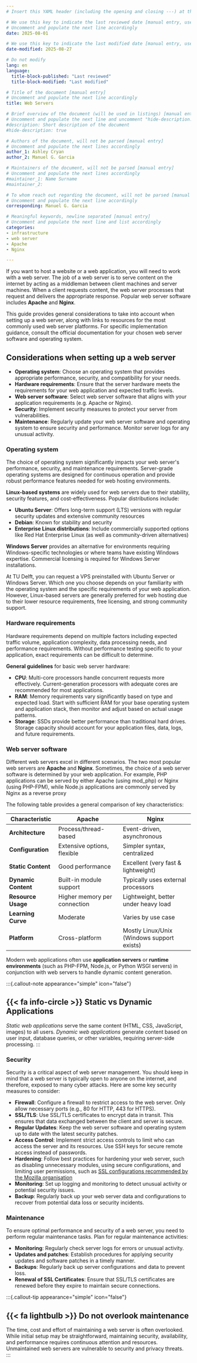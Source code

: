 ```yaml
---
# Insert this YAML header (including the opening and closing ---) at the beginning of the document and fill it out accordingly

# We use this key to indicate the last reviewed date [manual entry, use YYYY-MM-DD]
# Uncomment and populate the next line accordingly
date: 2025-08-01

# We use this key to indicate the last modified date [manual entry, use YYYY-MM-DD]
date-modified: 2025-08-27

# Do not modify
lang: en
language: 
  title-block-published: "Last reviewed"
  title-block-modified: "Last modified"

# Title of the document [manual entry]
# Uncomment and populate the next line accordingly
title: Web Servers

# Brief overview of the document (will be used in listings) [manual entry]
# Uncomment and populate the next line and uncomment "hide-description: true".
#description: Short description of the document
#hide-description: true

# Authors of the document, will not be parsed [manual entry]
# Uncomment and populate the next lines accordingly
author_1: Ashley Cryan
author_2: Manuel G. Garcia

# Maintainers of the document, will not be parsed [manual entry]
# Uncomment and populate the next lines accordingly
#maintainer_1: Name Surname
#maintainer_2:

# To whom reach out regarding the document, will not be parsed [manual entry]
# Uncomment and populate the next line accordingly
corresponding: Manuel G. Garcia

# Meaningful keywords, newline separated [manual entry]
# Uncomment and populate the next line and list accordingly
categories: 
- infrastructure
- web server 
- Apache
- Nginx

---
```


If you want to host a website or a web application, you will need to work with a web server. The job of a web server is to serve content on the internet by acting as a middleman between client machines and server machines. When a client requests content, the web server processes that request and delivers the appropriate response. Popular web server software includes **Apache** and **Nginx**.

This guide provides general considerations to take into account when setting up a web server, along with links to resources for the most commonly used web server platforms. For specific implementation guidance, consult the official documentation for your chosen web server software and operating system.

## Considerations when setting up a web server

* **Operating system**: Choose an operating system that provides appropriate performance, security, and compatibility for your needs.
* **Hardware requirements**: Ensure that the server hardware meets the requirements for your web application and expected traffic levels.
* **Web server software**: Select web server software that aligns with your application requirements (e.g. Apache or Nginx).
* **Security**: Implement security measures to protect your server from vulnerabilities.
* **Maintenance**: Regularly update your web server software and operating system to ensure security and performance. Monitor server logs for any unusual activity.

### Operating system

The choice of operating system significantly impacts your web server's performance, security, and maintenance requirements. Server-grade operating systems are designed for continuous operation and provide robust performance features needed for web hosting environments.

**Linux-based systems** are widely used for web servers due to their stability, security features, and cost-effectiveness. Popular distributions include:

* **Ubuntu Server**: Offers long-term support (LTS) versions with regular security updates and extensive community resources
* **Debian**: Known for stability and security
* **Enterprise Linux distributions**: Include commercially supported options like Red Hat Enterprise Linux (as well as community-driven alternatives)

**Windows Server** provides an alternative for environments requiring Windows-specific technologies or where teams have existing Windows expertise. Commercial licensing is required for Windows Server installations.

At TU Delft, you can request a VPS preinstalled with Ubuntu Server or Windows Server. Which one you choose depends on your familiarity with the operating system and the specific requirements of your web application. However, Linux-based servers are generally preferred for web hosting due to their lower resource requirements, free licensing, and strong community support.

### Hardware requirements

Hardware requirements depend on multiple factors including expected traffic volume, application complexity, data processing needs, and performance requirements. Without performance testing specific to your application, exact requirements can be difficult to determine.

**General guidelines** for basic web server hardware:

- **CPU**: Multi-core processors handle concurrent requests more effectively. Current-generation processors with adequate cores are recommended for most applications.
- **RAM**: Memory requirements vary significantly based on type and expected load. Start with sufficient RAM for your base operating system and application stack, then monitor and adjust based on actual usage patterns.
- **Storage**: SSDs provide better performance than traditional hard drives. Storage capacity should account for your application files, data, logs, and future requirements.

### Web server software

Different web servers excel in different scenarios. The two most popular web servers are **Apache** and **Nginx**. Sometimes, the choice of a web server software is determined by your web application. For example, PHP applications can be served by either Apache (using mod_php) or Nginx (using PHP-FPM), while Node.js applications are commonly served by Nginx as a reverse proxy

The following table provides a general comparison of key characteristics:

| Characteristic | Apache | Nginx |
|----------------|--------|-------|
| **Architecture** | Process/thread-based | Event-driven, asynchronous |
| **Configuration** | Extensive options, flexible | Simpler syntax, centralized |
| **Static Content** | Good performance | Excellent (very fast & lightweight) |
| **Dynamic Content** | Built-in module support | Typically uses external processors |
| **Resource Usage** | Higher memory per connection | Lightweight, better under heavy load |
| **Learning Curve** | Moderate | Varies by use case |
| **Platform** | Cross-platform | Mostly Linux/Unix (Windows support exists)  |

Modern web applications often use **application servers** or **runtime environments** (such as PHP-FPM, Node.js, or Python WSGI servers) in conjunction with web servers to handle dynamic content generation.

:::{.callout-note appearance="simple" icon="false"}
## {{< fa info-circle >}} Static vs Dynamic Applications
*Static web applications* serve the same content (HTML, CSS, JavaScript, images) to all users. *Dynamic web applications* generate content based on user input, database queries, or other variables, requiring server-side processing.
:::

### Security

Security is a critical aspect of web server management. You should keep in mind that a web server is typically open to anyone on the internet, and therefore, exposed to many cyber attacks. Here are some key security measures to consider:

* **Firewall**: Configure a firewall to restrict access to the web server. Only allow necessary ports (e.g., 80 for HTTP, 443 for HTTPS).
* **SSL/TLS**: Use SSL/TLS certificates to encrypt data in transit. This ensures that data exchanged between the client and server is secure.
* **Regular Updates**: Keep the web server software and operating system up to date with the latest security patches.
* **Access Control**: Implement strict access controls to limit who can access the server and its resources. Use SSH keys for secure remote access instead of passwords.
* **Hardening**: Follow best practices for hardening your web server, such as disabling unnecessary modules, using secure configurations, and limiting user permissions, such as [SSL configurations recommended by the Mozilla organisation](https://ssl-config.mozilla.org/)
* **Monitoring**: Set up logging and monitoring to detect unusual activity or potential security issues.
* **Backup**: Regularly back up your web server data and configurations to recover from potential data loss or security incidents.

### Maintenance

To ensure optimal performance and security of a web server, you need to perform regular maintenance tasks. Plan for regular maintenance activities:

* **Monitoring**: Regularly check server logs for errors or unusual activity. 
* **Updates and patches**: Establish procedures for applying security updates and software patches in a timely manner.
* **Backups**: Regularly back up server configurations and data to prevent loss.
* **Renewal of SSL Certificates**: Ensure that SSL/TLS certificates are renewed before they expire to maintain secure connections.

:::{.callout-tip appearance="simple" icon="false"}
## {{< fa lightbulb >}} Do not overlook maintenance
The time, cost and effort of maintaining a web server is often overlooked. While initial setup may be straightforward, maintaining security, availability, and performance requires continuous attention and resources. Unmaintained web servers are vulnerable to security and privacy threats.  
:::